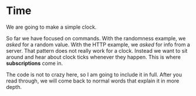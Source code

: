 # Time

We are going to make a simple clock.

So far we have focused on commands. With the randomness example, we *asked* for a random value. With the HTTP example, we *asked* for info from a server. That pattern does not really work for a clock. Instead we want to sit around and hear about clock ticks whenever they happen. This is where **subscriptions** come in.

The code is not to crazy here, so I am going to include it in full. After you read through, we will come back to normal words that explain it in more depth.

```elm

```
